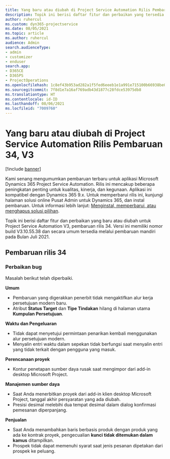 ```yaml
---
title: Yang baru atau diubah di Project Service Automation Rilis Pembaruan 34, V3
description: Topik ini berisi daftar fitur dan perbaikan yang tersedia di Project Service Automation V3, pembaruan rilis 34, V3.
author: ruhercul
ms.custom: dyn365-projectservice
ms.date: 08/05/2021
ms.topic: article
ms.author: ruhercul
audience: Admin
search.audienceType:
- admin
- customizer
- enduser
search.app:
- D365CE
- D365PS
- ProjectOperations
ms.openlocfilehash: 1c8ef43b953ad282a1f5fed6eeeb1e1a991e715100b66938be03b5b5f3da575e
ms.sourcegitcommit: 7f8d1e7a16af769adb43d1877c28fdce53975db8
ms.translationtype: HT
ms.contentlocale: id-ID
ms.lasthandoff: 08/06/2021
ms.locfileid: "7009760"
---
```

# <a name="whats-new-or-changed-in-project-service-automation-update-release-34-v3"></a>Yang baru atau diubah di Project Service Automation Rilis Pembaruan 34, V3

[!include [banner](../includes/psa-now-project-operations.md)]

Kami senang mengumumkan pembaruan terbaru untuk aplikasi Microsoft Dynamics 365 Project Service Automation. Rilis ini mencakup beberapa peningkatan penting untuk kualitas, kinerja, dan kegunaan. Aplikasi ini kompatibel dengan Dynamics 365 9.x. Untuk memperbarui rilis ini, kunjungi halaman solusi online Pusat Admin untuk Dynamics 365, dan instal pembaruan. Untuk informasi lebih lanjut: [Menginstal, memperbarui, atau menghapus solusi pilihan](/power-platform/admin/install-remove-preferred-solution).

Topik ini berisi daftar fitur dan perbaikan yang baru atau diubah untuk Project Service Automation V3, pembaruan rilis 34. Versi ini memiliki nomor build V3.10.55.38 dan secara umum tersedia melalui pembaruan mandiri pada Bulan Juli 2021.

## <a name="update-release-34"></a>Pembaruan rilis 34

### <a name="bug-fixes"></a>Perbaikan bug
Masalah berikut telah diperbaiki.

**Umum**

- Pembaruan yang digerakkan penerbit tidak mengaktifkan alur kerja persetujuan modern baru.
- Atribut **Status Target** dan **Tipe Tindakan** hilang di halaman utama **Kumpulan Persetujuan**.

**Waktu dan Pengeluaran**

- Tidak dapat menyetujui permintaan penarikan kembali menggunakan alur persetujuan modern.
- Menyalin entri waktu dalam sepekan tidak berfungsi saat menyalin entri yang tidak terkait dengan pengguna yang masuk.

**Perencanaan proyek**

- Kontur penetapan sumber daya rusak saat mengimpor dari add-in desktop Microsoft Project.

**Manajemen sumber daya**

- Saat Anda menerbitkan proyek dari add-in klien desktop Microsoft Project, tanggal akhir persyaratan yang ada diubah.
- Presisi desimal melebihi dua tempat desimal dalam dialog konfirmasi pemesanan diperpanjang.

**Penjualan**

- Saat Anda menambahkan baris berbasis produk dengan produk yang ada ke kontrak proyek, pengecualian **kunci tidak ditemukan dalam kamus** ditampilkan.
- Prospek tidak dapat memenuhi syarat saat jenis pesanan dipetakan dari prospek ke peluang.
